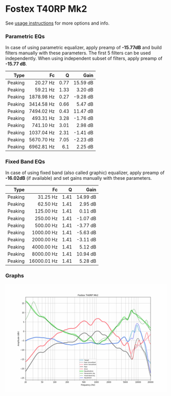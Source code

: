 # Fostex T40RP Mk2
See [usage instructions](https://github.com/jaakkopasanen/AutoEq#usage) for more options and info.

### Parametric EQs
In case of using parametric equalizer, apply preamp of **-15.77dB** and build filters manually
with these parameters. The first 5 filters can be used independently.
When using independent subset of filters, apply preamp of **-15.77 dB**.

| Type    | Fc         |    Q | Gain     |
|--------:|-----------:|-----:|---------:|
| Peaking | 20.27 Hz   | 0.77 | 15.59 dB |
| Peaking | 59.21 Hz   | 1.33 | 3.20 dB  |
| Peaking | 1878.98 Hz | 0.27 | -9.28 dB |
| Peaking | 3414.58 Hz | 0.66 | 5.47 dB  |
| Peaking | 7494.02 Hz | 0.43 | 11.47 dB |
| Peaking | 493.31 Hz  | 3.28 | -1.76 dB |
| Peaking | 741.10 Hz  | 3.01 | 2.98 dB  |
| Peaking | 1037.04 Hz | 2.31 | -1.41 dB |
| Peaking | 5670.70 Hz | 7.05 | -2.23 dB |
| Peaking | 6962.81 Hz | 6.1  | 2.25 dB  |

### Fixed Band EQs
In case of using fixed band (also called graphic) equalizer, apply preamp of **-16.02dB**
(if available) and set gains manually with these parameters.

| Type    | Fc          |    Q | Gain     |
|--------:|------------:|-----:|---------:|
| Peaking | 31.25 Hz    | 1.41 | 14.99 dB |
| Peaking | 62.50 Hz    | 1.41 | 2.95 dB  |
| Peaking | 125.00 Hz   | 1.41 | 0.11 dB  |
| Peaking | 250.00 Hz   | 1.41 | -1.07 dB |
| Peaking | 500.00 Hz   | 1.41 | -3.77 dB |
| Peaking | 1000.00 Hz  | 1.41 | -5.63 dB |
| Peaking | 2000.00 Hz  | 1.41 | -3.11 dB |
| Peaking | 4000.00 Hz  | 1.41 | 5.12 dB  |
| Peaking | 8000.00 Hz  | 1.41 | 10.94 dB |
| Peaking | 16000.01 Hz | 1.41 | 5.28 dB  |

### Graphs
![](./Fostex%20T40RP%20Mk2.png)